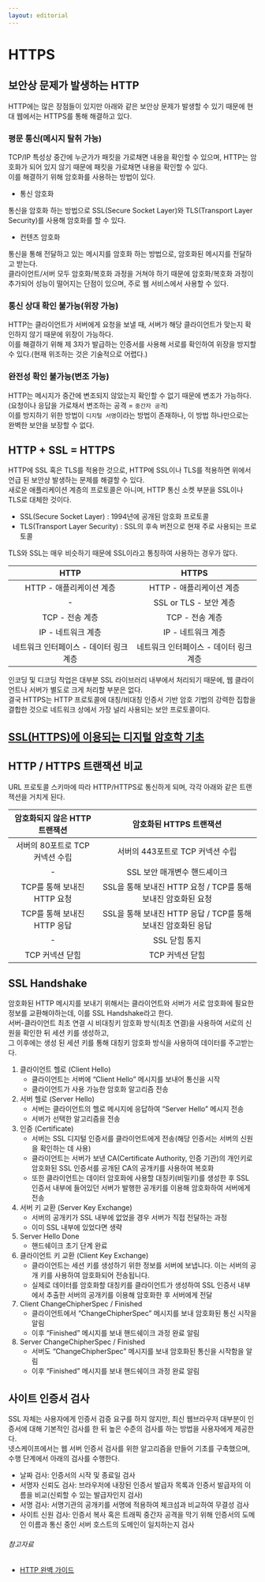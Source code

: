 ```yaml
---
layout: editorial
---
```


# HTTPS

## 보안상 문제가 발생하는 HTTP

HTTP에는 많은 장점들이 있지만 아래와 같은 보안상 문제가 발생할 수 있기 때문에 현대 웹에서는 HTTPS를 통해 해결하고 있다.

### 평문 통신(메시지 탈취 가능)

TCP/IP 특성상 중간에 누군가가 패킷을 가로채면 내용을 확인할 수 있으며, HTTP는 암호화가 되어 있지 않기 때문에 패킷을 가로채면 내용을 확인할 수 있다.  
이를 해결하기 위해 암호화를 사용하는 방법이 있다.

- 통신 암호화

통신을 암호화 하는 방법으로 SSL(Secure Socket Layer)와 TLS(Transport Layer Security)를 사용해 암호화를 할 수 있다.

- 컨텐츠 암호화

통신을 통해 전달하고 있는 메시지를 암호화 하는 방법으로, 암호화된 메시지를 전달하고 받는다.  
클라이언트/서버 모두 암호화/복호화 과정을 거쳐야 하기 때문에 암호화/복호화 과정이 추가되어 성능이 떨어지는 단점이 있으며, 주로 웹 서비스에서 사용할 수 있다.

### 통신 상대 확인 불가능(위장 가능)

HTTP는 클라이언트가 서버에게 요청을 보낼 때, 서버가 해당 클라이언트가 맞는지 확인하지 않기 때문에 위장이 가능하다.  
이를 해결하기 위해 제 3자가 발급하는 인증서를 사용해 서로를 확인하여 위장을 방지할 수 있다.(현재 위조하는 것은 기술적으로 어렵다.)

### 완전성 확인 불가능(변조 가능)

HTTP는 메시지가 중간에 변조되지 않았는지 확인할 수 없기 때문에 변조가 가능하다.(요청이나 응답을 가로채서 변조하는 공격 = `중간자 공격`)  
이를 방지하기 위한 방법이 `디지털 서명`이라는 방법이 존재하나, 이 방법 하나만으로는 완벽한 보안을 보장할 수 없다.

## HTTP + SSL = HTTPS

HTTP에 SSL 혹은 TLS를 적용한 것으로, HTTP에 SSL이나 TLS를 적용하면 위에서 언급 된 보안상 발생하는 문제를 해결할 수 있다.  
새로운 애플리케이션 계층의 프로토콜은 아니며, HTTP 통신 소켓 부분을 SSL이나 TLS로 대체한 것이다.

- SSL(Secure Socket Layer) : 1994년에 공개된 암호화 프로토콜
- TLS(Transport Layer Security) : SSL의 후속 버전으로 현재 주로 사용되는 프로토콜

TLS와 SSL는 매우 비슷하기 때문에 SSL이라고 통칭하여 사용하는 경우가 많다.

|          HTTP          |         HTTPS          |
|:----------------------:|:----------------------:|
|    HTTP - 애플리케이션 계층    |    HTTP - 애플리케이션 계층    |
|           -            |   SSL or TLS - 보안 계층   |
|      TCP - 전송 계층       |      TCP - 전송 계층       |
|      IP - 네트워크 계층      |      IP - 네트워크 계층      |
| 네트워크 인터페이스 - 데이터 링크 계층 | 네트워크 인터페이스 - 데이터 링크 계층 |

인코딩 및 디코딩 작업은 대부분 SSL 라이브러리 내부에서 처리되기 때문에, 웹 클라이언트나 서버가 별도로 크게 처리할 부분은 없다.  
결국 HTTPS는 HTTP 프로토콜에 대칭/비대칭 인증서 기반 암호 기법의 강력한 집합을 결합한 것으로 네트워크 상에서 가장 널리 사용되는 보안 프로토콜이다.

## [SSL(HTTPS)에 이용되는 디지털 암호학 기초](../secure/digital-cryptography-basic.md)

## HTTP / HTTPS 트랜잭션 비교

URL 프로토콜 스키마에 따라 HTTP/HTTPS로 통신하게 되며, 각각 아래와 같은 트랜잭션을 거치게 된다.

|  암호화되지 않은 HTTP 트랜잭션  |              암호화된 HTTPS 트랜잭션              |
|:--------------------:|:-----------------------------------------:|
| 서버의 80포트로 TCP 커넥션 수립 |           서버의 443포트로 TCP 커넥션 수립           |
|          -           |             SSL 보안 매개변수 핸드셰이크             |
| TCP를 통해 보내진 HTTP 요청  | SSL을 통해 보내진 HTTP 요청 / TCP를 통해 보내진 암호화된 요청 |
| TCP를 통해 보내진 HTTP 응답  | SSL을 통해 보내진 HTTP 응답 / TCP를 통해 보내진 암호화된 응답 |
|          -           |                 SSL 닫힘 통지                 |
|      TCP 커넥션 닫힘      |                TCP 커넥션 닫힘                 |

## SSL Handshake

암호화된 HTTP 메시지를 보내기 위해서는 클라이언트와 서버가 서로 암호화에 필요한 정보를 교환해야하는데, 이를 SSL Handshake라고 한다.  
서버-클라이언트 최초 연결 시 비대칭키 암호화 방식(최초 연결)을 사용하여 서로의 신원을 확인한 뒤 세션 키를 생성하고,  
그 이후에는 생성 된 세션 키를 통해 대칭키 암호화 방식을 사용하여 데이터를 주고받는다.

1. 클라이언트 헬로 (Client Hello)
    - 클라이언트는 서버에 “Client Hello” 메시지를 보내어 통신을 시작
    - 클라이언트가 사용 가능한 암호화 알고리즘 전송
2. 서버 헬로 (Server Hello)
    - 서버는 클라이언트의 헬로 메시지에 응답하여 “Server Hello” 메시지 전송
    - 서버가 선택한 알고리즘을 전송
3. 인증 (Certificate)
    - 서버는 SSL 디지털 인증서를 클라이언트에게 전송(해당 인증서는 서버의 신원을 확인하는 데 사용)
    - 클라이언트는 서버가 보낸 CA(Certificate Authority, 인증 기관)의 개인키로 암호화된 SSL 인증서를 공개된 CA의 공개키를 사용하여 복호화
    - 또한 클라이언트는 데이터 암호화에 사용할 대칭키(비밀키)를 생성한 후 SSL 인증서 내부에 들어있던 서버가 발행한 공개키를 이용해 암호화하여 서버에게 전송
4. 서버 키 교환 (Server Key Exchange)
    - 서버의 공개키가 SSL 내부에 없었을 경우 서버가 직접 전달하는 과정
    - 이미 SSL 내부에 있었다면 생략
5. Server Hello Done
    - 핸드쉐이크 초기 단계 완료
6. 클라이언트 키 교환 (Client Key Exchange)
    - 클라이언트는 세션 키를 생성하기 위한 정보를 서버에 보냅니다. 이는 서버의 공개 키를 사용하여 암호화되어 전송됩니다.
    - 실제로 데이터를 암호화할 대칭키를 클라이언트가 생성하여 SSL 인증서 내부에서 추출한 서버의 공개키를 이용해 암호화한 후 서버에게 전달
7. Client ChangeChipherSpec / Finished
    - 클라이언트에서 “ChangeChipherSpec” 메시지를 보내 암호화된 통신 시작을 알림
    - 이후 “Finished” 메시지를 보내 핸드쉐이크 과정 완료 알림
8. Server ChangeChipherSpec / Finished
    - 서버도 “ChangeChipherSpec” 메시지를 보내 암호화된 통신을 시작함을 알림
    - 이후 “Finished” 메시지를 보내 핸드쉐이크 과정 완료 알림

## 사이트 인증서 검사

SSL 자체는 사용자에게 인증서 검증 요구를 하지 않지만, 최신 웹브라우저 대부분이 인증서에 대해 기본적인 검사를 한 뒤 높은 수준의 검사를 하는 방법을 사용자에게 제공한다.  
넷스케이프에서는 웹 서버 인증서 검사를 위한 알고리즘을 만들어 기초를 구축했으며, 수행 단계에서 아래의 검사를 수행한다.

- 날짜 검사: 인증서의 시작 및 종료일 검사
- 서명자 신뢰도 검사: 브라우저에 내장된 인증서 발급자 목록과 인증서 발급자의 이름을 비교(신뢰할 수 있는 발급자인지 검사)
- 서명 검사: 서명기관의 공개키를 서명에 적용하여 체크섬과 비교하여 무결성 검사
- 사이트 신원 검사: 인증서 복사 혹은 트래픽 중간자 공격을 막기 위해 인증서의 도메인 이름과 통신 중인 서버 호스트의 도메인이 일치하는지 검사

###### 참고자료

- [HTTP 완벽 가이드](https://kobic.net/book/bookInfo/view.do?isbn=9788966261208)

